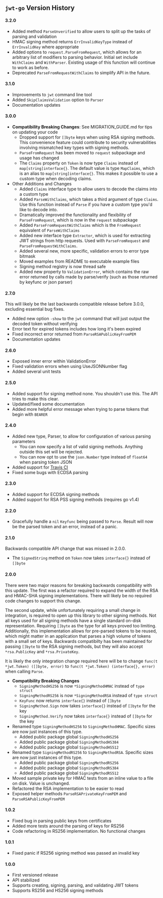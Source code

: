 ## `jwt-go` Version History

#### 3.2.0

- Added method `ParseUnverified` to allow users to split up the tasks of parsing and validation
- HMAC signing method returns `ErrInvalidKeyType` instead of `ErrInvalidKey` where appropriate
- Added options to `request.ParseFromRequest`, which allows for an arbitrary list of modifiers to parsing behavior. Initial set include `WithClaims` and `WithParser`. Existing usage of this function will continue to work as before.
- Deprecated `ParseFromRequestWithClaims` to simplify API in the future.

#### 3.1.0

- Improvements to `jwt` command line tool
- Added `SkipClaimsValidation` option to `Parser`
- Documentation updates

#### 3.0.0

- **Compatibility Breaking Changes**: See MIGRATION_GUIDE.md for tips on updating your code
  - Dropped support for `[]byte` keys when using RSA signing methods. This convenience feature could contribute to security vulnerabilities involving mismatched key types with signing methods.
  - `ParseFromRequest` has been moved to `request` subpackage and usage has changed
  - The `Claims` property on `Token` is now type `Claims` instead of `map[string]interface{}`. The default value is type `MapClaims`, which is an alias to `map[string]interface{}`. This makes it possible to use a custom type when decoding claims.
- Other Additions and Changes
  - Added `Claims` interface type to allow users to decode the claims into a custom type
  - Added `ParseWithClaims`, which takes a third argument of type `Claims`. Use this function instead of `Parse` if you have a custom type you'd like to decode into.
  - Dramatically improved the functionality and flexibility of `ParseFromRequest`, which is now in the `request` subpackage
  - Added `ParseFromRequestWithClaims` which is the `FromRequest` equivalent of `ParseWithClaims`
  - Added new interface type `Extractor`, which is used for extracting JWT strings from http requests. Used with `ParseFromRequest` and `ParseFromRequestWithClaims`.
  - Added several new, more specific, validation errors to error type bitmask
  - Moved examples from README to executable example files
  - Signing method registry is now thread safe
  - Added new property to `ValidationError`, which contains the raw error returned by calls made by parse/verify (such as those returned by keyfunc or json parser)

#### 2.7.0

This will likely be the last backwards compatible release before 3.0.0, excluding essential bug fixes.

- Added new option `-show` to the `jwt` command that will just output the decoded token without verifying
- Error text for expired tokens includes how long it's been expired
- Fixed incorrect error returned from `ParseRSAPublicKeyFromPEM`
- Documentation updates

#### 2.6.0

- Exposed inner error within ValidationError
- Fixed validation errors when using UseJSONNumber flag
- Added several unit tests

#### 2.5.0

- Added support for signing method none. You shouldn't use this. The API tries to make this clear.
- Updated/fixed some documentation
- Added more helpful error message when trying to parse tokens that begin with `BEARER `

#### 2.4.0

- Added new type, Parser, to allow for configuration of various parsing parameters
  - You can now specify a list of valid signing methods. Anything outside this set will be rejected.
  - You can now opt to use the `json.Number` type instead of `float64` when parsing token JSON
- Added support for [Travis CI](https://travis-ci.org/dgrijalva/jwt-go)
- Fixed some bugs with ECDSA parsing

#### 2.3.0

- Added support for ECDSA signing methods
- Added support for RSA PSS signing methods (requires go v1.4)

#### 2.2.0

- Gracefully handle a `nil` `Keyfunc` being passed to `Parse`. Result will now be the parsed token and an error, instead of a panic.

#### 2.1.0

Backwards compatible API change that was missed in 2.0.0.

- The `SignedString` method on `Token` now takes `interface{}` instead of `[]byte`

#### 2.0.0

There were two major reasons for breaking backwards compatibility with this update. The first was a refactor required to expand the width of the RSA and HMAC-SHA signing implementations. There will likely be no required code changes to support this change.

The second update, while unfortunately requiring a small change in integration, is required to open up this library to other signing methods. Not all keys used for all signing methods have a single standard on-disk representation. Requiring `[]byte` as the type for all keys proved too limiting. Additionally, this implementation allows for pre-parsed tokens to be reused, which might matter in an application that parses a high volume of tokens with a small set of keys. Backwards compatibilty has been maintained for passing `[]byte` to the RSA signing methods, but they will also accept `*rsa.PublicKey` and `*rsa.PrivateKey`.

It is likely the only integration change required here will be to change `func(t *jwt.Token) ([]byte, error)` to `func(t *jwt.Token) (interface{}, error)` when calling `Parse`.

- **Compatibility Breaking Changes**
  - `SigningMethodHS256` is now `*SigningMethodHMAC` instead of `type struct`
  - `SigningMethodRS256` is now `*SigningMethodRSA` instead of `type struct`
  - `KeyFunc` now returns `interface{}` instead of `[]byte`
  - `SigningMethod.Sign` now takes `interface{}` instead of `[]byte` for the key
  - `SigningMethod.Verify` now takes `interface{}` instead of `[]byte` for the key
- Renamed type `SigningMethodHS256` to `SigningMethodHMAC`. Specific sizes are now just instances of this type.
  - Added public package global `SigningMethodHS256`
  - Added public package global `SigningMethodHS384`
  - Added public package global `SigningMethodHS512`
- Renamed type `SigningMethodRS256` to `SigningMethodRSA`. Specific sizes are now just instances of this type.
  - Added public package global `SigningMethodRS256`
  - Added public package global `SigningMethodRS384`
  - Added public package global `SigningMethodRS512`
- Moved sample private key for HMAC tests from an inline value to a file on disk. Value is unchanged.
- Refactored the RSA implementation to be easier to read
- Exposed helper methods `ParseRSAPrivateKeyFromPEM` and `ParseRSAPublicKeyFromPEM`

#### 1.0.2

- Fixed bug in parsing public keys from certificates
- Added more tests around the parsing of keys for RS256
- Code refactoring in RS256 implementation. No functional changes

#### 1.0.1

- Fixed panic if RS256 signing method was passed an invalid key

#### 1.0.0

- First versioned release
- API stabilized
- Supports creating, signing, parsing, and validating JWT tokens
- Supports RS256 and HS256 signing methods
